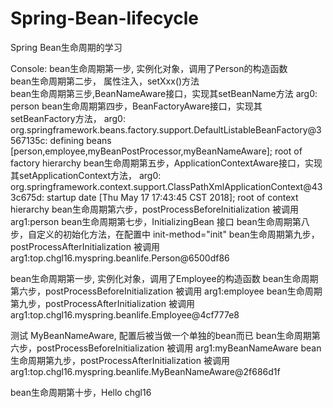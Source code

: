 ﻿# Spring-Bean-lifecycle
Spring Bean生命周期的学习

Console:
bean生命周期第一步, 实例化对象，调用了Person的构造函数  
bean生命周期第二步， 属性注入，setXxx()方法  
bean生命周期第三步,BeanNameAware接口，实现其setBeanName方法    arg0: person
bean生命周期第四步，BeanFactoryAware接口，实现其setBeanFactory方法， arg0: org.springframework.beans.factory.support.DefaultListableBeanFactory@3567135c: defining beans [person,employee,myBeanPostProcessor,myBeanNameAware]; root of factory hierarchy
bean生命周期第五步，ApplicationContextAware接口，实现其setApplicationContext方法， arg0: org.springframework.context.support.ClassPathXmlApplicationContext@433c675d: startup date [Thu May 17 17:43:45 CST 2018]; root of context hierarchy
bean生命周期第六步，postProcessBeforeInitialization 被调用  arg1:person
bean生命周期第七步，InitializingBean 接口
bean生命周期第八步，自定义的初始化方法，在配置中 init-method="init"
bean生命周期第九步，postProcessAfterInitialization 被调用    arg1:top.chgl16.myspring.beanlife.Person@6500df86


bean生命周期第一步, 实例化对象，调用了Employee的构造函数
bean生命周期第六步，postProcessBeforeInitialization 被调用  arg1:employee
bean生命周期第九步，postProcessAfterInitialization 被调用    arg1:top.chgl16.myspring.beanlife.Employee@4cf777e8


测试 MyBeanNameAware, 配置后被当做一个单独的bean而已
bean生命周期第六步，postProcessBeforeInitialization 被调用  arg1:myBeanNameAware
bean生命周期第九步，postProcessAfterInitialization 被调用    arg1:top.chgl16.myspring.beanlife.MyBeanNameAware@2f686d1f


bean生命周期第十步，Hello chgl16
